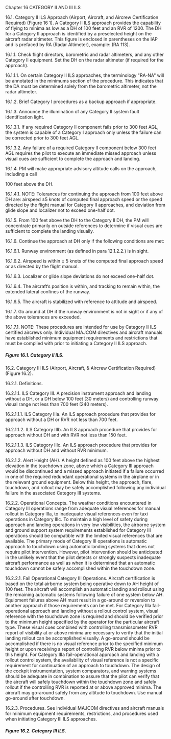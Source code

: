 Chapter 16 CATEGORY II AND III ILS

16.1. Category II ILS Approach (Airport, Aircraft, and Aircrew Certification Required) (Figure 16 1). A Category II ILS approach provides the capability of flying to minima as low as a DH of 100 feet and an RVR of 1200. The DH for a Category II approach is identified by a preselected height on the aircraft radar altimeter. This figure is enclosed in parentheses on the IAP and is prefaced by RA (Radar Altimeter), example: (RA 113).

16.1.1. Check flight directors, barometric and radar altimeters, and any other Category II equipment. Set the DH on the radar altimeter (if required for the approach).

16.1.1.1. On certain Category II ILS approaches, the terminology "RA-NA" will be annotated in the minimums section of the procedure. This indicates that the DA must be determined solely from the barometric altimeter, not the radar altimeter.

16.1.2. Brief Category I procedures as a backup approach if appropriate.

16.1.3. Announce the illumination of any Category II system fault identification light.

16.1.3.1. If any required Category II component fails prior to 300 feet AGL, the system is capable of a Category I approach only unless the failure can be corrected prior to 300 feet AGL.

16.1.3.2. Any failure of a required Category II component below 300 feet AGL requires the pilot to execute an immediate missed approach unless visual cues are sufficient to complete the approach and landing.

16.1.4. PM will make appropriate advisory altitude calls on the approach, including a call

100 feet above the DH.

16.1.4.1. NOTE: Tolerances for continuing the approach from 100 feet above DH are: airspeed ±5 knots of computed final approach speed or the speed directed by the flight manual for Category II approaches, and deviation from glide slope and localizer not to exceed one-half dot.

16.1.5. From 100 feet above the DH to the Category II DH, the PM will concentrate primarily on outside references to determine if visual cues are sufficient to complete the landing visually.

16.1.6. Continue the approach at DH only if the following conditions are met:

16.1.6.1. Runway environment (as defined in para 12.1.2.2.) is in sight.

16.1.6.2. Airspeed is within ± 5 knots of the computed final approach speed or as directed by the flight manual.

16.1.6.3. Localizer or glide slope deviations do not exceed one-half dot.

16.1.6.4. The aircraft‘s position is within, and tracking to remain within, the extended lateral confines of the runway.

16.1.6.5. The aircraft is stabilized with reference to attitude and airspeed.

16.1.7. Go around at DH if the runway environment is not in sight or if any of the above tolerances are exceeded.

16.1.7.1. NOTE: These procedures are intended for use by Category II ILS certified aircrews only. Individual MAJCOM directives and aircraft manuals have established minimum equipment requirements and restrictions that must be complied with prior to initiating a Category II ILS approach.

##### Figure 16.1. Category II ILS.

16.2. Category III ILS (Airport, Aircraft, & Aircrew Certification Required) (Figure 16.2).

16.2.1. Definitions.

16.2.1.1. ILS Category III. A precision instrument approach and landing without a DH, or a DH below 100 feet (30 meters) and controlling runway visual range not less than 700 feet (240 meters).

16.2.1.1.1. ILS Category IIIa. An ILS approach procedure that provides for approach without a DH or RVR not less than 700 feet.

16.2.1.1.2. ILS Category IIIb. An ILS approach procedure that provides for approach without DH and with RVR not less than 150 feet.

16.2.1.1.3. ILS Category IIIc. An ILS approach procedure that provides for approach without DH and without RVR minimum.

16.2.1.2. Alert Height (AH). A height defined as 100 feet above the highest elevation in the touchdown zone, above which a Category III approach would be discontinued and a missed approach initiated if a failure occurred in one of the required redundant operational systems in the airplane or in the relevant ground equipment. Below this height, the approach, flare, touchdown, and rollout may be safely accomplished following any individual failure in the associated Category III systems.

16.2.2. Operational Concepts. The weather conditions encountered in Category III operations range from adequate visual references for manual rollout in Category IIIa, to inadequate visual references even for taxi operations in Category IIIc. To maintain a high level of safety during approach and landing operations in very low visibilities, the airborne system and ground support system requirements established for Category III operations should be compatible with the limited visual references that are available. The primary mode of Category III operations is automatic approach to touchdown using automatic landing systems that does not require pilot intervention. However, pilot intervention should be anticipated in the unlikely event that the pilot detects or strongly suspects inadequate aircraft performance as well as when it is determined that an automatic touchdown cannot be safely accomplished within the touchdown zone.

16.2.2.1. Fail Operational Category III Operations. Aircraft certification is based on the total airborne system being operative down to AH height of 100 feet. The aircraft will accomplish an automatic landing and rollout using the remaining automatic systems following failure of one system below AH. Equipment failures above AH must result in a go-around or reversion to another approach if those requirements can be met. For Category IIIa fail-operational approach and landing without a rollout control system, visual reference with the touchdown zone is required and should be verified prior to the minimum height specified by the operator for the particular aircraft type. These visual cues combined with controlling transmissometer RVR report of visibility at or above minima are necessary to verify that the initial landing rollout can be accomplished visually. A go-around should be accomplished if there is no visual reference prior to the specified minimum height or upon receiving a report of controlling RVR below minima prior to this height. For Category IIIa fail-operational approach and landing with a rollout control system, the availability of visual reference is not a specific requirement for continuation of an approach to touchdown. The design of the cockpit instrumentation, system comparators, and warning systems should be adequate in combination to assure that the pilot can verify that the aircraft will safely touchdown within the touchdown zone and safely rollout if the controlling RVR is reported at or above approved minima. The aircraft may go-around safely from any altitude to touchdown. Use manual go-around after touchdown.

16.2.3. Procedures. See individual MAJCOM directives and aircraft manuals for minimum equipment requirements, restrictions, and procedures used when initiating Category III ILS approaches.

##### Figure 16.2. Category III ILS.